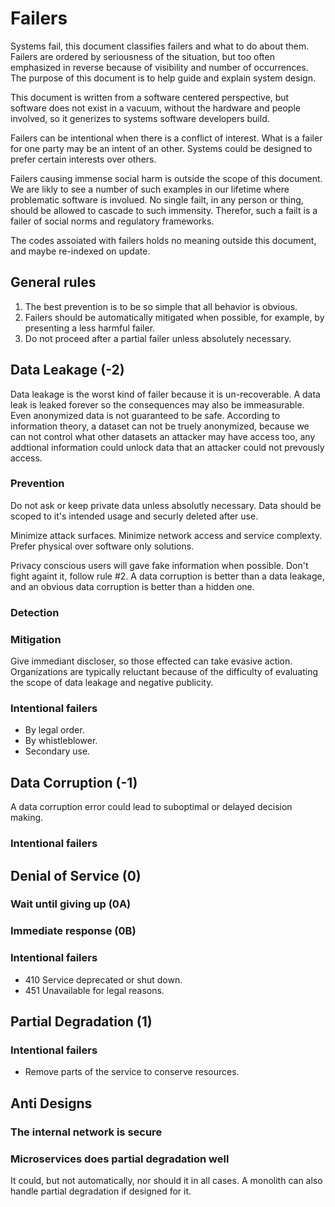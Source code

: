# Failers

Systems fail, this document classifies failers and what to do about them. Failers are ordered by seriousness of the situation, but too often emphasized in reverse because of visibility and number of occurrences. The purpose of this document is to help guide and explain system design.

This document is written from a software centered perspective, but software does not exist in a vacuum, without the hardware and people involved, so it generizes to systems software developers build.

Failers can be intentional when there is a conflict of interest. What is a failer for one party may be an intent of an other. Systems could be designed to prefer certain interests over others.

Failers causing immense social harm is outside the scope of this document. We are likly to see a number of such examples in our lifetime where problematic software is involued. No single failt, in any person or thing, should be allowed to cascade to such immensity. Therefor, such a failt is a failer of social norms and regulatory frameworks.

The codes assoiated with failers holds no meaning outside this document, and maybe re-indexed on update. 

## General rules

1. The best prevention is to be so simple that all behavior is obvious. 
2. Failers should be automatically mitigated when possible, for example, by presenting a less harmful failer.
3. Do not proceed after a partial failer unless absolutely necessary.

## Data Leakage (-2)
Data leakage is the worst kind of failer because it is un-recoverable. A data leak is leaked forever so the consequences may also be immeasurable. Even anonymized data is not guaranteed to be safe. According to information theory, a dataset can not be truely anonymized, because we can not control what other datasets an attacker may have access too, any addtional information could unlock data that an attacker could not prevously access.

### Prevention
Do not ask or keep private data unless absolutly necessary. Data should be scoped to it's intended usage and securly deleted after use.

Minimize attack surfaces. Minimize network access and service complexty. Prefer physical over software only solutions.

Privacy conscious users will gave fake information when possible. Don't fight againt it, follow rule #2. A data corruption is better than a data leakage, and an obvious data corruption is better than a hidden one.

### Detection


### Mitigation
Give immediant discloser, so those effected can take evasive action. Organizations are typically reluctant because of the difficulty of evaluating the scope of data leakage and negative publicity.

### Intentional failers

- By legal order.
- By whistleblower.
- Secondary use.

## Data Corruption (-1)
A data corruption error could lead to suboptimal or delayed decision making.

### Intentional failers

## Denial of Service (0)

### Wait until giving up (0A)

### Immediate response (0B)

### Intentional failers

- 410 Service deprecated or shut down.
- 451 Unavailable for legal reasons.

## Partial Degradation (1) 

### Intentional failers

- Remove parts of the service to conserve resources.

## Anti Designs

### The internal network is secure

### Microservices does partial degradation well
It could, but not automatically, nor should it in all cases. A monolith can also handle partial degradation if designed for it.

